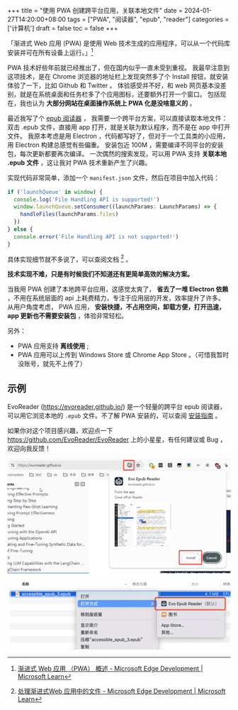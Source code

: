 +++
title = "使用 PWA 创建跨平台应用，关联本地文件"
date = 2024-01-27T14:20:00+08:00
tags = ["PWA", "阅读器", "epub", "reader"]
categories = ['计算机']
draft = false
toc = false
+++

「渐进式 Web 应用 (PWA) 是使用 Web 技术生成的应用程序，可以从一个代码库安装并可在所有设备上运行。」[^fn:1]

[^fn:1]: [渐进式 Web 应用 （PWA） 概述 - Microsoft Edge Development | Microsoft Learn](https://learn.microsoft.com/zh-cn/microsoft-edge/progressive-web-apps-chromium/)


PWA 技术好些年前就已经推出了，但在国内似乎一直未受到重视。
我最早注意到这项技术，是在 Chrome 浏览器的地址栏上发现突然多了个 Install 按钮，就安装体验了一下，比如 Github 和 Twitter 。
体验感受并不好，和 web 网页基本没差别，就是在系统桌面和任务栏多了个应用图标，还要额外打开一个窗口。
包括现在，我也认为 **大部分网站在桌面操作系统上 PWA 化是没啥意义的** 。

<!--more-->

最近我写了个 [epub 阅读器](https://evoreader.github.io/) ，
我需要一个跨平台方案，可以直接读取本地文件：双击 .epub 文件，直接用 app 打开，就是关联为默认程序，而不是在 app 中打开文件。
我原本考虑是用 Electron ，代码都写好了，但对于一个工具类的小应用，用 Electron 构建总感觉有些偏重。
安装包近 100M ，需要编译不同平台的安装包，每次更新都要再次编译。
一次偶然的搜索发现，可以用 PWA 支持 **关联本地 .epub 文件** ，这让我对 PWA 技术重新产生了兴趣。

实现代码非常简单，添加一个 `manifest.json` 文件，然后在项目中加入代码：

```ts
if ('launchQueue' in window) {
  console.log('File Handling API is supported!')
  window.launchQueue.setConsumer((launchParams: LaunchParams) => {
    handleFiles(launchParams.files)
  })
} else {
  console.error('File Handling API is not supported!')
}
```

具体实现细节就不多说了，可以查阅文档 [^fn:2] 。

[^fn:2]: [处理渐进式Web 应用中的文件 - Microsoft Edge Development | Microsoft Learn](https://learn.microsoft.com/zh-cn/microsoft-edge/progressive-web-apps-chromium/how-to/handle-files)

**技术实现不难，只是有时候我们不知道还有更简单高效的解决方案。**

当我用 PWA 创建了本地跨平台应用，这感觉太爽了， **省去了一堆 Electron 依赖** ，不用在系统层面的 api 上耗费精力，专注于应用层的开发，效率提升了许多。
从用户角度考虑， PWA 应用， **安装快捷，不占用空间，卸载方便，打开迅速，app 更新也不需要安装包** ，体验非常轻松。

另外：
- PWA 应用支持 **离线使用** ;
- PWA 应用可以上传到 Windows Store 或 Chrome App Store 。（可惜我暂时没账号，就先不上传了）


## 示例
EvoReader (https://evoreader.github.io/) 是一个轻量的跨平台 epub 阅读器， 可以用它浏览本地的 `.epub` 文件。不了解 PWA 安装的，可以查阅 [安装指南](https://github.com/EvoReader/EvoReader/blob/main/0-install-guide.md) 。

如果你对这个项目感兴趣，欢迎点一下 https://github.com/EvoReader/EvoReader 上的小星星，有任何建议或 Bug ，欢迎向我反馈！


![Install EvoReader](https://github.com/EvoReader/EvoReader/raw/main/images/install-guide/install-guide-0.png)


![open .epub file on Mac](https://github.com/EvoReader/EvoReader/raw/main/images/install-guide/install-guide-4.png)

